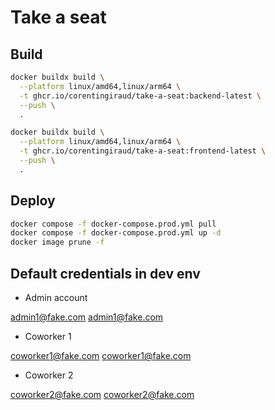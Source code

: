 # Take a seat

## Build

```bash
docker buildx build \
  --platform linux/amd64,linux/arm64 \
  -t ghcr.io/corentingiraud/take-a-seat:backend-latest \
  --push \
  .

docker buildx build \
  --platform linux/amd64,linux/arm64 \
  -t ghcr.io/corentingiraud/take-a-seat:frontend-latest \
  --push \
  .
```

## Deploy

```bash
docker compose -f docker-compose.prod.yml pull
docker compose -f docker-compose.prod.yml up -d
docker image prune -f
```

## Default credentials in dev env

- Admin account

admin1@fake.com
admin1@fake.com

- Coworker 1

coworker1@fake.com
coworker1@fake.com

- Coworker 2

coworker2@fake.com
coworker2@fake.com
